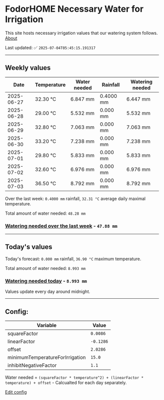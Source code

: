 # FodorHOME Necessary Water for Irrigation

This site hosts necessary irrigation values that our watering system follows. [About](https://github.com/redyau/irrigation)

Last updated: ✅ `2025-07-04T05:45:15.191317`

---

## Weekly values

| Date | Temperature | Water needed | Rainfall | Watering needed |
|-----|-----|-----|-----|-----|
| 2025-06-27 | 32.30 °C | 6.847 mm | 0.4000 mm | 6.447 mm |
| 2025-06-28 | 29.00 °C | 5.532 mm | 0.000 mm | 5.532 mm |
| 2025-06-29 | 32.80 °C | 7.063 mm | 0.000 mm | 7.063 mm |
| 2025-06-30 | 33.20 °C | 7.238 mm | 0.000 mm | 7.238 mm |
| 2025-07-01 | 29.80 °C | 5.833 mm | 0.000 mm | 5.833 mm |
| 2025-07-02 | 32.60 °C | 6.976 mm | 0.000 mm | 6.976 mm |
| 2025-07-03 | 36.50 °C | 8.792 mm | 0.000 mm | 8.792 mm |


Over the last week: `0.4000 mm` rainfall, `32.31 °C` average daily maximal temperature.

Total amount of water needed: `48.28 mm`

### [Watering needed over the last week](lastweek.txt) - `47.88 mm`

---

## Today's values

Today's forecast: `0.000 mm` rainfall, `36.90 °C` maximum temperature.

Total amount of water needed: `8.993 mm`

### [Watering needed today](today.txt) - `8.993 mm`

Values update every day around midnight.

---

## Config:

| Variable | Value |
|-----|-----|
| squareFactor | `0.0086` |
| linearFactor | `-0.1286` |
| offset | `2.0286` |
| minimumTemperatureForIrrigation | `15.0` |
| inhibitNegativeFactor | `1.1` |

Water needed = `(squareFactor * temperature^2) + (linearFactor * temperature) + offset` - Calcualted for each day separately.

[Edit config](https://github.com/RedyAu/irrigation/edit/main/config.json)
